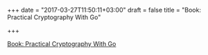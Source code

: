 +++
date = "2017-03-27T11:50:11+03:00"
draft = false
title = "Book: Practical Cryptography With Go"

+++

<p><a href="https://leanpub.com/gocrypto/read">Book: Practical Cryptography With Go</a></p>